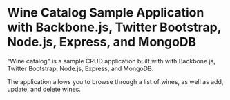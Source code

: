 # Wine Catalog Sample Application with Backbone.js, Twitter Bootstrap, Node.js, Express, and MongoDB

"Wine catalog" is a sample CRUD application built with with Backbone.js, Twitter Bootstrap, Node.js, Express, and MongoDB.

The application allows you to browse through a list of wines, as well as add, update, and delete wines.



